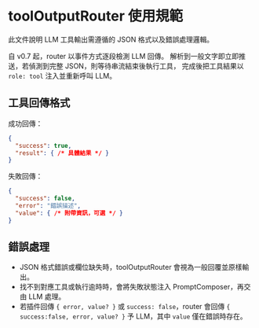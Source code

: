 # toolOutputRouter 使用規範

此文件說明 LLM 工具輸出需遵循的 JSON 格式以及錯誤處理邏輯。

自 v0.7 起，router 以事件方式逐段檢測 LLM 回傳。
解析到一般文字即立即推送，若偵測到完整 JSON，則等待串流結束後執行工具，
完成後把工具結果以 `role: tool` 注入並重新呼叫 LLM。

## 工具回傳格式
成功回傳：

```json
{
  "success": true,
  "result": { /* 具體結果 */ }
}
```

失敗回傳：

```json
{
  "success": false,
  "error": "錯誤描述",
  "value": { /* 附帶資訊，可選 */ }
}
```

## 錯誤處理
- JSON 格式錯誤或欄位缺失時，toolOutputRouter 會視為一般回覆並原樣輸出。
- 找不到對應工具或執行逾時時，會將失敗狀態注入 PromptComposer，再交由 LLM 處理。
- 若插件回傳 `{ error, value? }` 或 `success: false`，router 會回傳 `{ success:false, error, value? }` 予 LLM，其中 `value` 僅在錯誤時存在。
